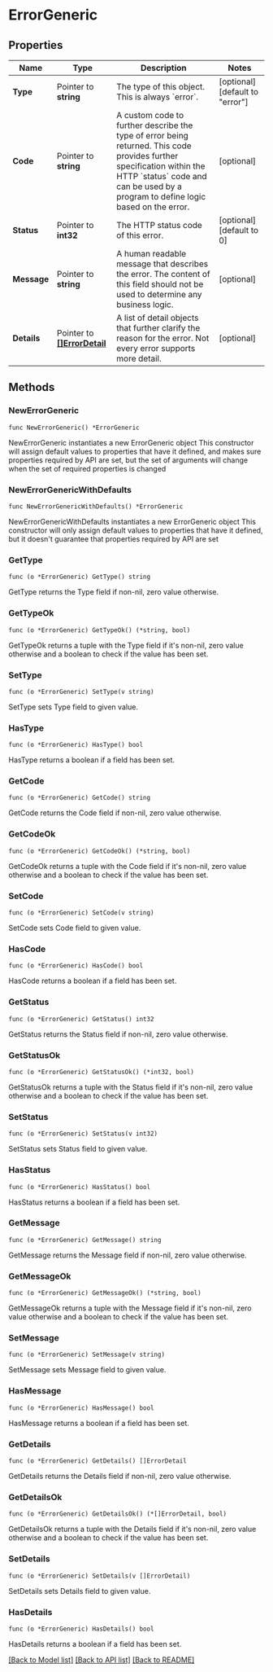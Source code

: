 # ErrorGeneric

## Properties

Name | Type | Description | Notes
------------ | ------------- | ------------- | -------------
**Type** | Pointer to **string** | The type of this object. This is always &#x60;error&#x60;. | [optional] [default to "error"]
**Code** | Pointer to **string** | A custom code to further describe the type of error being returned. This code provides further specification within the HTTP &#x60;status&#x60; code and can be used by a program to define logic based on the error. | [optional] 
**Status** | Pointer to **int32** | The HTTP status code of this error. | [optional] [default to 0]
**Message** | Pointer to **string** | A human readable message that describes the error. The content of this field should not be used to determine any business logic.  | [optional] 
**Details** | Pointer to [**[]ErrorDetail**](ErrorDetail.md) | A list of detail objects that further clarify the reason for the error. Not every error supports more detail. | [optional] 

## Methods

### NewErrorGeneric

`func NewErrorGeneric() *ErrorGeneric`

NewErrorGeneric instantiates a new ErrorGeneric object
This constructor will assign default values to properties that have it defined,
and makes sure properties required by API are set, but the set of arguments
will change when the set of required properties is changed

### NewErrorGenericWithDefaults

`func NewErrorGenericWithDefaults() *ErrorGeneric`

NewErrorGenericWithDefaults instantiates a new ErrorGeneric object
This constructor will only assign default values to properties that have it defined,
but it doesn't guarantee that properties required by API are set

### GetType

`func (o *ErrorGeneric) GetType() string`

GetType returns the Type field if non-nil, zero value otherwise.

### GetTypeOk

`func (o *ErrorGeneric) GetTypeOk() (*string, bool)`

GetTypeOk returns a tuple with the Type field if it's non-nil, zero value otherwise
and a boolean to check if the value has been set.

### SetType

`func (o *ErrorGeneric) SetType(v string)`

SetType sets Type field to given value.

### HasType

`func (o *ErrorGeneric) HasType() bool`

HasType returns a boolean if a field has been set.

### GetCode

`func (o *ErrorGeneric) GetCode() string`

GetCode returns the Code field if non-nil, zero value otherwise.

### GetCodeOk

`func (o *ErrorGeneric) GetCodeOk() (*string, bool)`

GetCodeOk returns a tuple with the Code field if it's non-nil, zero value otherwise
and a boolean to check if the value has been set.

### SetCode

`func (o *ErrorGeneric) SetCode(v string)`

SetCode sets Code field to given value.

### HasCode

`func (o *ErrorGeneric) HasCode() bool`

HasCode returns a boolean if a field has been set.

### GetStatus

`func (o *ErrorGeneric) GetStatus() int32`

GetStatus returns the Status field if non-nil, zero value otherwise.

### GetStatusOk

`func (o *ErrorGeneric) GetStatusOk() (*int32, bool)`

GetStatusOk returns a tuple with the Status field if it's non-nil, zero value otherwise
and a boolean to check if the value has been set.

### SetStatus

`func (o *ErrorGeneric) SetStatus(v int32)`

SetStatus sets Status field to given value.

### HasStatus

`func (o *ErrorGeneric) HasStatus() bool`

HasStatus returns a boolean if a field has been set.

### GetMessage

`func (o *ErrorGeneric) GetMessage() string`

GetMessage returns the Message field if non-nil, zero value otherwise.

### GetMessageOk

`func (o *ErrorGeneric) GetMessageOk() (*string, bool)`

GetMessageOk returns a tuple with the Message field if it's non-nil, zero value otherwise
and a boolean to check if the value has been set.

### SetMessage

`func (o *ErrorGeneric) SetMessage(v string)`

SetMessage sets Message field to given value.

### HasMessage

`func (o *ErrorGeneric) HasMessage() bool`

HasMessage returns a boolean if a field has been set.

### GetDetails

`func (o *ErrorGeneric) GetDetails() []ErrorDetail`

GetDetails returns the Details field if non-nil, zero value otherwise.

### GetDetailsOk

`func (o *ErrorGeneric) GetDetailsOk() (*[]ErrorDetail, bool)`

GetDetailsOk returns a tuple with the Details field if it's non-nil, zero value otherwise
and a boolean to check if the value has been set.

### SetDetails

`func (o *ErrorGeneric) SetDetails(v []ErrorDetail)`

SetDetails sets Details field to given value.

### HasDetails

`func (o *ErrorGeneric) HasDetails() bool`

HasDetails returns a boolean if a field has been set.


[[Back to Model list]](../README.md#documentation-for-models) [[Back to API list]](../README.md#documentation-for-api-endpoints) [[Back to README]](../README.md)


